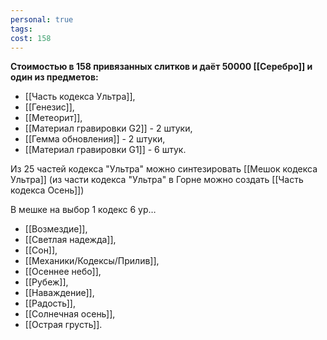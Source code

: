 ```yaml
---
personal: true
tags: 
cost: 158
---
```

**Стоимостью в 158 привязанных слитков и даёт 50000 [[Серебро]] и один из предметов:**  

- [[Часть кодекса Ультра]],
- [[Генезис]],
- [[Метеорит]],
- [[Материал гравировки G2]] - 2 штуки,
- [[Гемма обновления]] - 2 штуки,
- [[Материал гравировки G1]] - 6 штук.

  
Из 25 частей кодекса "Ультра" можно синтезировать [[Мешок кодекса Ультра]] (из части кодекса "Ультра" в Горне можно создать [[Часть кодекса Осень]])  
  
В мешке на выбор 1 кодекс 6 ур…   

- [[Возмездие]],
- [[Светлая надежда]],
- [[Сон]],
- [[Механики/Кодексы/Прилив]],
- [[Осеннее небо]],
- [[Рубеж]],
- [[Наваждение]],
- [[Радость]],
- [[Солнечная осень]],
- [[Острая грусть]].
